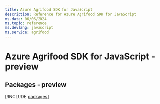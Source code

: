 ```yaml
---
title: Azure Agrifood SDK for JavaScript
description: Reference for Azure Agrifood SDK for JavaScript
ms.date: 06/06/2024
ms.topic: reference
ms.devlang: javascript
ms.service: agrifood
---
```

# Azure Agrifood SDK for JavaScript - preview
## Packages - preview
[!INCLUDE [packages](agrifood-index.md)]